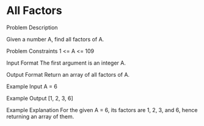 # All Factors

Problem Description
 
Given a number A, find all factors of A.


Problem Constraints
1 <= A <= 109


Input Format
The first argument is an integer A.


Output Format
Return an array of all factors of A.


Example Input
A = 6


Example Output
[1, 2, 3, 6]


Example Explanation
For the given A = 6, its factors are 1, 2, 3, and 6, hence returning an array of them.
